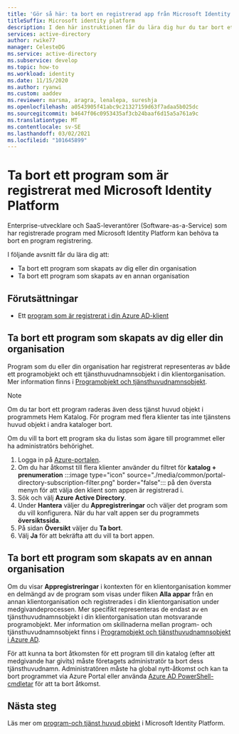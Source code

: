 ```yaml
---
title: 'Gör så här: ta bort en registrerad app från Microsoft Identity Platform | Azure'
titleSuffix: Microsoft identity platform
description: I den här instruktionen får du lära dig hur du tar bort ett program som är registrerat hos Microsoft Identity Platform.
services: active-directory
author: rwike77
manager: CelesteDG
ms.service: active-directory
ms.subservice: develop
ms.topic: how-to
ms.workload: identity
ms.date: 11/15/2020
ms.author: ryanwi
ms.custom: aaddev
ms.reviewer: marsma, aragra, lenalepa, sureshja
ms.openlocfilehash: a0543905f41abc9c21327159d63f7adaa5b025dc
ms.sourcegitcommit: b4647f06c0953435af3cb24baaf6d15a5a761a9c
ms.translationtype: MT
ms.contentlocale: sv-SE
ms.lasthandoff: 03/02/2021
ms.locfileid: "101645899"
---
```

# <a name="how-to-remove-an-application-registered-with-the-microsoft-identity-platform"></a>Ta bort ett program som är registrerat med Microsoft Identity Platform

Enterprise-utvecklare och SaaS-leverantörer (Software-as-a-Service) som har registrerade program med Microsoft Identity Platform kan behöva ta bort en program registrering.

I följande avsnitt får du lära dig att:

* Ta bort ett program som skapats av dig eller din organisation
* Ta bort ett program som skapats av en annan organisation

## <a name="prerequisites"></a>Förutsättningar

* Ett [program som är registrerat i din Azure AD-klient](quickstart-register-app.md)

## <a name="remove-an-application-authored-by-you-or-your-organization"></a>Ta bort ett program som skapats av dig eller din organisation

Program som du eller din organisation har registrerat representeras av både ett programobjekt och ett tjänsthuvudnamnsobjekt i din klientorganisation. Mer information finns i [Programobjekt och tjänsthuvudnamnsobjekt](./app-objects-and-service-principals.md).

> [!NOTE]
> Om du tar bort ett program raderas även dess tjänst huvud objekt i programmets Hem Katalog. För program med flera klienter tas inte tjänstens huvud objekt i andra kataloger bort.

Om du vill ta bort ett program ska du listas som ägare till programmet eller ha administratörs behörighet.

1. Logga in på <a href="https://portal.azure.com/" target="_blank">Azure-portalen</a>.
1. Om du har åtkomst till flera klienter använder du filtret för **katalog + prenumeration** :::image type="icon" source="./media/common/portal-directory-subscription-filter.png" border="false"::: på den översta menyn för att välja den klient som appen är registrerad i.
1. Sök och välj **Azure Active Directory**. 
1. Under **Hantera** väljer du **Appregistreringar**  och väljer det program som du vill konfigurera. När du har valt appen ser du programmets **översiktssida**.
1. På sidan **Översikt** väljer du **Ta bort**.
1. Välj **Ja** för att bekräfta att du vill ta bort appen.

## <a name="remove-an-application-authored-by-another-organization"></a>Ta bort ett program som skapats av en annan organisation

Om du visar **Appregistreringar** i kontexten för en klientorganisation kommer en delmängd av de program som visas under fliken **Alla appar** från en annan klientorganisation och registrerades i din klientorganisation under medgivandeprocessen. Mer specifikt representeras de endast av en tjänsthuvudnamnsobjekt i din klientorganisation utan motsvarande programobjekt. Mer information om skillnaderna mellan program- och tjänsthuvudnamnsobjekt finns i [Programobjekt och tjänsthuvudnamnsobjekt i Azure AD](./app-objects-and-service-principals.md).

För att kunna ta bort åtkomsten för ett program till din katalog (efter att medgivande har givits) måste företagets administratör ta bort dess tjänsthuvudnamn. Administratören måste ha global nytt-åtkomst och kan ta bort programmet via Azure Portal eller använda [Azure AD PowerShell-cmdletar](/previous-versions/azure/jj151815(v=azure.100)) för att ta bort åtkomst.

## <a name="next-steps"></a>Nästa steg

Läs mer om [program-och tjänst huvud objekt](app-objects-and-service-principals.md) i Microsoft Identity Platform.
